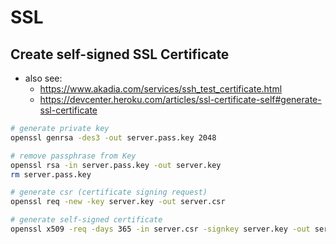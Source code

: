 # SSL

## Create self-signed SSL Certificate
- also see:
  - https://www.akadia.com/services/ssh_test_certificate.html
  - https://devcenter.heroku.com/articles/ssl-certificate-self#generate-ssl-certificate

``` bash
# generate private key
openssl genrsa -des3 -out server.pass.key 2048

# remove passphrase from Key
openssl rsa -in server.pass.key -out server.key
rm server.pass.key

# generate csr (certificate signing request)
openssl req -new -key server.key -out server.csr

# generate self-signed certificate
openssl x509 -req -days 365 -in server.csr -signkey server.key -out server.crt
```
